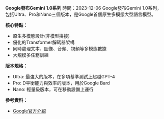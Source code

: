 **Google發布Gemini 1.0系列**
時間：2023-12-06
Google發布Gemini 1.0系列，包括Ultra、Pro和Nano三個版本，是Google首個原生多模態大型語言模型。

**核心特點：**

* 原生多模態設計(非模型拼接)
* 優化的Transformer解碼器架構
* 同時處理文本、圖像、音頻、視頻等多模態數據
* 大規模多任務訓練

**版本規格：**

* Ultra: 最強大的版本，在多項基準測試上超越GPT-4
* Pro: D平衡能力與效率的版本，用於Google Bard
* Nano: 輕量級版本，可在移動設備上運行

**參考資料：**

* [Google官方介紹](https://blog.google/technology/ai/google-gemini-ai/)